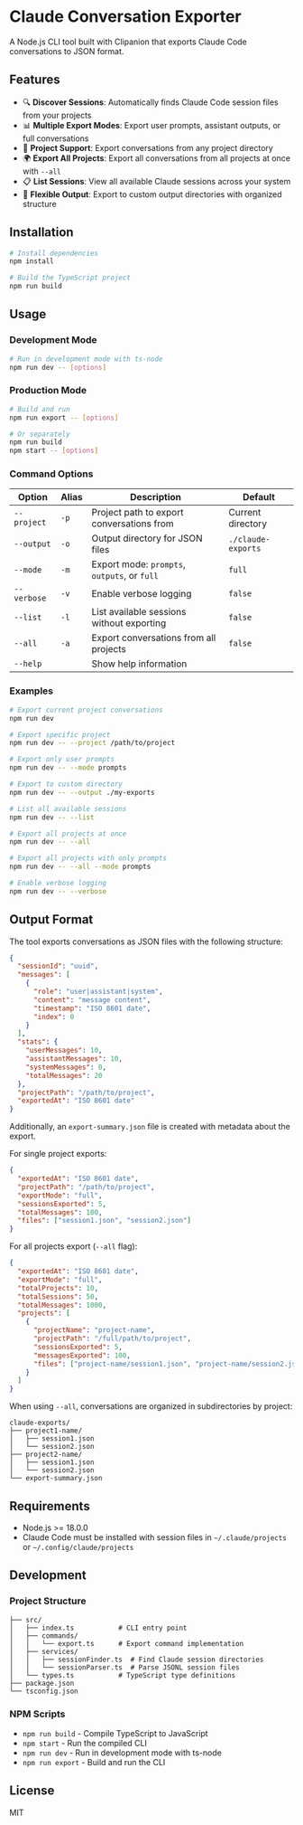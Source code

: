 # Claude Conversation Exporter

A Node.js CLI tool built with Clipanion that exports Claude Code conversations to JSON format.

## Features

- 🔍 **Discover Sessions**: Automatically finds Claude Code session files from your projects
- 📊 **Multiple Export Modes**: Export user prompts, assistant outputs, or full conversations
- 📁 **Project Support**: Export conversations from any project directory
- 🌍 **Export All Projects**: Export all conversations from all projects at once with `--all`
- 📋 **List Sessions**: View all available Claude sessions across your system
- 🎯 **Flexible Output**: Export to custom output directories with organized structure

## Installation

```bash
# Install dependencies
npm install

# Build the TypeScript project
npm run build
```

## Usage

### Development Mode

```bash
# Run in development mode with ts-node
npm run dev -- [options]
```

### Production Mode

```bash
# Build and run
npm run export -- [options]

# Or separately
npm run build
npm start -- [options]
```

### Command Options

| Option | Alias | Description | Default |
|--------|-------|-------------|---------|
| `--project` | `-p` | Project path to export conversations from | Current directory |
| `--output` | `-o` | Output directory for JSON files | `./claude-exports` |
| `--mode` | `-m` | Export mode: `prompts`, `outputs`, or `full` | `full` |
| `--verbose` | `-v` | Enable verbose logging | `false` |
| `--list` | `-l` | List available sessions without exporting | `false` |
| `--all` | `-a` | Export conversations from all projects | `false` |
| `--help` | | Show help information | |

### Examples

```bash
# Export current project conversations
npm run dev

# Export specific project
npm run dev -- --project /path/to/project

# Export only user prompts
npm run dev -- --mode prompts

# Export to custom directory
npm run dev -- --output ./my-exports

# List all available sessions
npm run dev -- --list

# Export all projects at once
npm run dev -- --all

# Export all projects with only prompts
npm run dev -- --all --mode prompts

# Enable verbose logging
npm run dev -- --verbose
```

## Output Format

The tool exports conversations as JSON files with the following structure:

```json
{
  "sessionId": "uuid",
  "messages": [
    {
      "role": "user|assistant|system",
      "content": "message content",
      "timestamp": "ISO 8601 date",
      "index": 0
    }
  ],
  "stats": {
    "userMessages": 10,
    "assistantMessages": 10,
    "systemMessages": 0,
    "totalMessages": 20
  },
  "projectPath": "/path/to/project",
  "exportedAt": "ISO 8601 date"
}
```

Additionally, an `export-summary.json` file is created with metadata about the export.

For single project exports:
```json
{
  "exportedAt": "ISO 8601 date",
  "projectPath": "/path/to/project",
  "exportMode": "full",
  "sessionsExported": 5,
  "totalMessages": 100,
  "files": ["session1.json", "session2.json"]
}
```

For all projects export (`--all` flag):
```json
{
  "exportedAt": "ISO 8601 date",
  "exportMode": "full",
  "totalProjects": 10,
  "totalSessions": 50,
  "totalMessages": 1000,
  "projects": [
    {
      "projectName": "project-name",
      "projectPath": "/full/path/to/project",
      "sessionsExported": 5,
      "messagesExported": 100,
      "files": ["project-name/session1.json", "project-name/session2.json"]
    }
  ]
}
```

When using `--all`, conversations are organized in subdirectories by project:
```
claude-exports/
├── project1-name/
│   ├── session1.json
│   └── session2.json
├── project2-name/
│   ├── session1.json
│   └── session2.json
└── export-summary.json
```

## Requirements

- Node.js >= 18.0.0
- Claude Code must be installed with session files in `~/.claude/projects` or `~/.config/claude/projects`

## Development

### Project Structure

```
├── src/
│   ├── index.ts           # CLI entry point
│   ├── commands/
│   │   └── export.ts      # Export command implementation
│   ├── services/
│   │   ├── sessionFinder.ts  # Find Claude session directories
│   │   └── sessionParser.ts  # Parse JSONL session files
│   └── types.ts           # TypeScript type definitions
├── package.json
└── tsconfig.json
```

### NPM Scripts

- `npm run build` - Compile TypeScript to JavaScript
- `npm start` - Run the compiled CLI
- `npm run dev` - Run in development mode with ts-node
- `npm run export` - Build and run the CLI

## License

MIT
